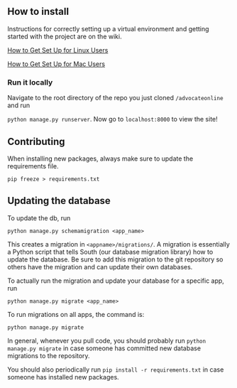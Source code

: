 ## How to install 

Instructions for correctly setting up a virtual environment and getting started with the project are on the wiki. 

[How to Get Set Up for Linux Users](https://github.com/harvardadvocate/advocateonline/wiki/How-to-Get-Set-Up-(Linux))

[How to Get Set Up for Mac Users](https://github.com/harvardadvocate/advocateonline/wiki/How-to-Get-Set-Up-(Mac))

### Run it locally
Navigate to the root directory of the repo you just cloned ```/advocateonline``` and run

```python manage.py runserver```. Now go to ```localhost:8000``` to view the site!

## Contributing

When installing new packages, always make sure to update the requirements file.
```
pip freeze > requirements.txt
```

## Updating the database
To update the db, run
```
python manage.py schemamigration <app_name>
```
This creates a migration in ```<appname>/migrations/```. A migration is essentially a Python script that tells South (our database migration library) how to update the database. Be sure to add this migration to the git repository so others have the migration and can update their own databases.

To actually run the migration and update your database for a specific app, run
```
python manage.py migrate <app_name>
```
To run migrations on all apps, the command is:
```
python manage.py migrate
```
In general, whenever you pull code, you should probably run ```python manage.py migrate``` in case someone has committed new database migrations to the repository.

You should also periodically run ```pip install -r requirements.txt``` in case someone has installed new packages. 

